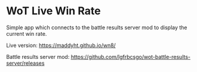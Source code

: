 # WoT Live Win Rate
Simple app which connects to the battle results server mod to display the current win rate.

Live version: https://maddyht.github.io/wn8/

Battle results server mod: https://github.com/lgfrbcsgo/wot-battle-results-server/releases